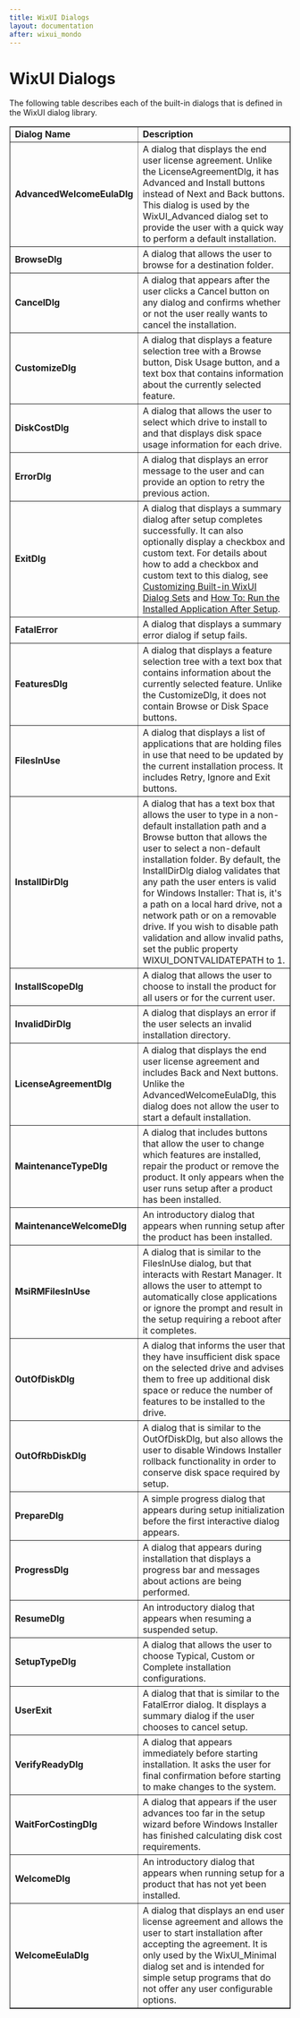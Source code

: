 ```yaml
---
title: WixUI Dialogs
layout: documentation
after: wixui_mondo
---
```

  <h1>WixUI Dialogs</h1>

  <p>The following table describes each of the built-in dialogs that is defined in the WixUI dialog library.</p>

  <table border="1" cellspacing="0" cellpadding="4">
    <tr>
      <td><b>Dialog Name</b></td>
      <td><b>Description</b></td>
    </tr>
    <tr>
      <td><b>AdvancedWelcomeEulaDlg</b></td>
      <td>A dialog that displays the end user license agreement. Unlike the LicenseAgreementDlg, it has Advanced and Install buttons instead of Next and Back buttons. This dialog is used by the WixUI_Advanced dialog set to provide the user with a quick way to perform a default installation.</td>
    </tr>
    <tr>
      <td><b>BrowseDlg</b></td>
      <td>A dialog that allows the user to browse for a destination folder.</td>
    </tr>
    <tr>
      <td><b>CancelDlg</b></td>
      <td>A dialog that appears after the user clicks a Cancel button on any dialog and confirms whether or not the user really wants to cancel the installation.</td>
    </tr>
    <tr>
      <td><b>CustomizeDlg</b></td>
      <td>A dialog that displays a feature selection tree with a Browse button, Disk Usage button, and a text box that contains information about the currently selected feature.</td>
    </tr>
    <tr>
      <td><b>DiskCostDlg</b></td>
      <td>A dialog that allows the user to select which drive to install to and that displays disk space usage information for each drive.</td>
    </tr>
    <tr>
      <td><b>ErrorDlg</b></td>
      <td>A dialog that displays an error message to the user and can provide an option to retry the previous action.</td>
    </tr>
    <tr>
      <td><b>ExitDlg</b></td>
      <td>A dialog that displays a summary dialog after setup completes successfully. It can also optionally display a checkbox and custom text. For details about how to add a checkbox and custom text to this dialog, see <a href="WixUI_customizations.htm">Customizing Built-in WixUI Dialog Sets</a> and <a href="run_program_after_install.htm">How To: Run the Installed Application After Setup</a>.</td>
    </tr>
    <tr>
      <td><b>FatalError</b></td>
      <td>A dialog that displays a summary error dialog if setup fails.</td>
    </tr>
    <tr>
      <td><b>FeaturesDlg</b></td>
      <td>A dialog that displays a feature selection tree with a text box that contains information about the currently selected feature. Unlike the CustomizeDlg, it does not contain Browse or Disk Space buttons.</td>
    </tr>
    <tr>
      <td><b>FilesInUse</b></td>
      <td>A dialog that displays a list of applications that are holding files in use that need to be updated by the current installation process. It includes Retry, Ignore and Exit buttons.</td>
    </tr>
    <tr>
      <td><b>InstallDirDlg</b></td>
      <td>A dialog that has a text box that allows the user to type in a non-default installation path and a Browse button that allows the user to select a non-default installation folder. By default, the InstallDirDlg dialog validates that any path the user enters is valid for Windows Installer: That is, it's a path on a local hard drive, not a network path or on a removable drive. If you wish to disable path validation and allow invalid paths, set the public property WIXUI_DONTVALIDATEPATH to 1.</td>
    </tr>
    <tr>
      <td><b>InstallScopeDlg</b></td>
      <td>A dialog that allows the user to choose to install the product for all users or for the current user.</td>
    </tr>
    <tr>
      <td><b>InvalidDirDlg</b></td>
      <td>A dialog that displays an error if the user selects an invalid installation directory.</td>
    </tr>
    <tr>
      <td><b>LicenseAgreementDlg</b></td>
      <td>A dialog that displays the end user license agreement and includes Back and Next buttons. Unlike the AdvancedWelcomeEulaDlg, this dialog does not allow the user to start a default installation.</td>
    </tr>
    <tr>
      <td><b>MaintenanceTypeDlg</b></td>
      <td>A dialog that includes buttons that allow the user to change which features are installed, repair the product or remove the product. It only appears when the user runs setup after a product has been installed.</td>
    </tr>
    <tr>
      <td><b>MaintenanceWelcomeDlg</b></td>
      <td>An introductory dialog that appears when running setup after the product has been installed.</td>
    </tr>
    <tr>
      <td><b>MsiRMFilesInUse</b></td>
      <td>A dialog that is similar to the FilesInUse dialog, but that interacts with Restart Manager. It allows the user to attempt to automatically close applications or ignore the prompt and result in the setup requiring a reboot after it completes.</td>
    </tr>
    <tr>
      <td><b>OutOfDiskDlg</b></td>
      <td>A dialog that informs the user that they have insufficient disk space on the selected drive and advises them to free up additional disk space or reduce the number of features to be installed to the drive.</td>
    </tr>
    <tr>
      <td><b>OutOfRbDiskDlg</b></td>
      <td>A dialog that is similar to the OutOfDiskDlg, but also allows the user to disable Windows Installer rollback functionality in order to conserve disk space required by setup.</td>
    </tr>
    <tr>
      <td><b>PrepareDlg</b></td>
      <td>A simple progress dialog that appears during setup initialization before the first interactive dialog appears.</td>
    </tr>
    <tr>
      <td><b>ProgressDlg</b></td>
      <td>A dialog that appears during installation that displays a progress bar and messages about actions are being performed.</td>
    </tr>
    <tr>
      <td><b>ResumeDlg</b></td>
      <td>An introductory dialog that appears when resuming a suspended setup.</td>
    </tr>
    <tr>
      <td><b>SetupTypeDlg</b></td>
      <td>A dialog that allows the user to choose Typical, Custom or Complete installation configurations.</td>
    </tr>
    <tr>
      <td><b>UserExit</b></td>
      <td>A dialog that that is similar to the FatalError dialog. It displays a summary dialog if the user chooses to cancel setup.</td>
    </tr>
    <tr>
      <td><b>VerifyReadyDlg</b></td>
      <td>A dialog that appears immediately before starting installation. It asks the user for final confirmation before starting to make changes to the system.</td>
    </tr>
    <tr>
      <td><b>WaitForCostingDlg</b></td>
      <td>A dialog that appears if the user advances too far in the setup wizard before Windows Installer has finished calculating disk cost requirements.</td>
    </tr>
    <tr>
      <td><b>WelcomeDlg</b></td>
      <td>An introductory dialog that appears when running setup for a product that has not yet been installed.</td>
    </tr>
    <tr>
      <td><b>WelcomeEulaDlg</b></td>
      <td>A dialog that displays an end user license agreement and allows the user to start installation after accepting the agreement. It is only used by the WixUI_Minimal dialog set and is intended for simple setup programs that do not offer any user configurable options.</td>
    </tr>
  </table>
